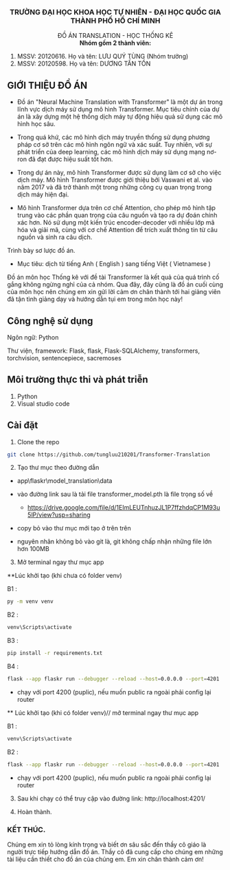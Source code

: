 <!-- PROJECT LOGO -->
<br />
<div align="center">
  <h3 align="center">TRƯỜNG ĐẠI HỌC KHOA HỌC TỰ NHIÊN - ĐẠI HỌC QUỐC GIA THÀNH PHỐ HỒ CHÍ MINH</h3>

  <p align="center">
    ĐỒ ÁN TRANSLATION - HỌC THỐNG KÊ
    <br />
   <strong>Nhóm gồm 2 thành viên: </strong>
    <br />
    <ol  style="text-align:left">
    <li>
     MSSV: 20120616. Họ và tên: LƯU QUÝ TÙNG (Nhóm trưởng)
    </li>
    <li>
     MSSV: 20120598. Họ và tên: DƯƠNG TẤN TỒN 
    </li>
    </ol>
  </p>
</div>


## GIỚI THIỆU ĐỒ ÁN
- Đồ án "Neural Machine Translation with Transformer" là một dự án trong lĩnh vực dịch máy sử dụng mô hình Transformer. Mục tiêu chính của dự án là xây dựng một hệ thống dịch máy tự động hiệu quả sử dụng các mô hình học sâu.

- Trong quá khứ, các mô hình dịch máy truyền thống sử dụng phương pháp cơ sở trên các mô hình ngôn ngữ và xác suất. Tuy nhiên, với sự phát triển của deep learning, các mô hình dịch máy sử dụng mạng nơ-ron đã đạt được hiệu suất tốt hơn.

- Trong dự án này, mô hình Transformer được sử dụng làm cơ sở cho việc dịch máy. Mô hình Transformer được giới thiệu bởi Vaswani et al. vào năm 2017 và đã trở thành một trong những công cụ quan trọng trong dịch máy hiện đại.

- Mô hình Transformer dựa trên cơ chế Attention, cho phép mô hình tập trung vào các phần quan trọng của câu nguồn và tạo ra dự đoán chính xác hơn. Nó sử dụng một kiến trúc encoder-decoder với nhiều lớp mã hóa và giải mã, cùng với cơ chế Attention để trích xuất thông tin từ câu nguồn và sinh ra câu dịch.


Trình bày sơ lược đồ án.
-	Mục tiêu: dịch từ tiếng Anh ( English ) sang tiếng Việt ( Vietnamese )

Đồ án môn học Thống kê với đề tài Transformer là kết quả của quá trình cố gắng không ngừng nghỉ của cả nhóm. Qua đây, đây cũng là đồ án cuối cùng của môn học nên chúng em xin gửi lời cảm ơn chân thành tới hai giảng viên đã tận tình giảng dạy và hướng dẫn tụi em trong môn học này!

## Công nghệ sử dụng 
Ngôn ngữ: Python

Thư viện, framework: Flask, flask, Flask-SQLAlchemy, transformers, torchvision, sentencepiece, sacremoses


## Môi trường thực thi và phát triễn 
1. Python
2. Visual studio code
 
## Cài đặt
1. Clone the repo
  ```sh
  git clone https://github.com/tungluu210201/Transformer-Translation 
  ```
2. Tạo thư mục theo đường dẫn
  - app\flaskr\model_translation\data
  - vào đường link sau là tải file transformer_model.pth là file trọng số về 
    + https://drive.google.com/file/d/1EImLEUTnhuzJL1P7ffzhdqCP1M93u5lP/view?usp=sharing 
  - copy bỏ vào thư mục mới tạo ở trên trên

  - nguyên nhân không bỏ vào git là, git không chấp nhận những file lớn hơn 100MB

3. Mở terminal ngay thư mục app

  **Lúc khởi tạo (khi chưa có folder venv)

  B1 : 
  ```sh
  py -m venv venv
  ```
  B2 : 
  ```sh
  venv\Scripts\activate
  ```
  B3 : 
  ```sh
  pip install -r requirements.txt
  ```
  B4 : 
  ```sh
  flask --app flaskr run --debugger --reload --host=0.0.0.0 --port=4201 
  ```
  + chạy với port 4200 (puplic), nếu muốn public ra ngoài phải config lại router
  
  
  ** Lúc khởi tạo (khi có folder venv)// mở terminal ngay thư mục app

  B1 : 
  ```sh
  venv\Scripts\activate
  ```
  B2 :
  ```sh
  flask --app flaskr run --debugger --reload --host=0.0.0.0 --port=4201 
  ```
  + chạy với port 4200 (puplic), nếu muốn public ra ngoài phải config lại router
3. Sau khi chạy có thể truy cập vào đường link: http://localhost:4201/

4. Hoàn thành.

### KẾT THÚC.
Chúng em xin tỏ lòng kính trọng và biết ơn sâu sắc đến thầy cô giáo là người trực tiếp hướng dẫn đồ án. Thầy cô đã cung cấp cho chúng em những tài liệu cần thiết cho đồ án của chúng em. 
Em xin chân thành cảm ơn! 

<br/>

